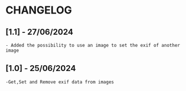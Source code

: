 # CHANGELOG


## [1.1] - 27/06/2024
    - Added the possibility to use an image to set the exif of another image

## [1.0] - 25/06/2024
    -Get,Set and Remove exif data from images
